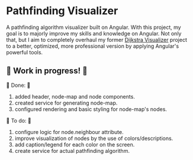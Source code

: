 # Pathfinding Visualizer

A pathfinding algorithm visualizer built on Angular.
With this project, my goal is to majorly improve my skills and knowledge on Angular. Not only that, but I aim to completely overhaul my former <a href="https://github.com/MiguelFirmino/Dijkstra-Visualizer/tree/master">Dijkstra Visualizer</a> project to a better, optimized, more professional version by applying Angular's powerful tools.

## 🚧 Work in progress! 🚧

🚩 Done: 🚩
1) added header, node-map and node components.
2) created service for generating node-map.
3) configured rendering and basic styling for node-map's nodes.

🚩 To do: 🚩
1) configure logic for node.neighbour attribute.
2) improve visualization of nodes by the use of colors/descriptions.
3) add caption/legend for each color on the screen.
4) create service for actual pathfinding algorithm.
